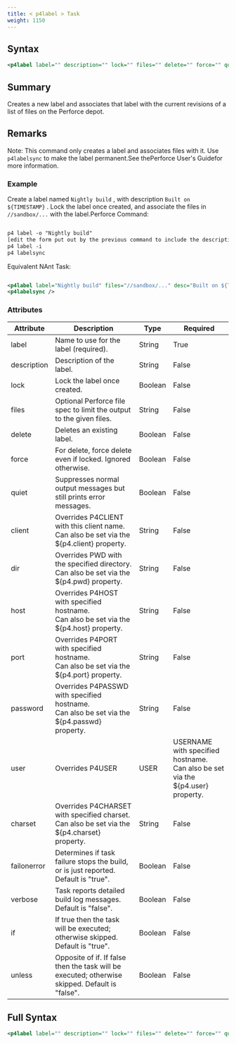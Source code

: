 ```yaml
---
title: < p4label > Task
weight: 1150
---
```

## Syntax
```xml
<p4label label="" description="" lock="" files="" delete="" force="" quiet="" client="" dir="" host="" port="" password="" user="" charset="" />
```
## Summary ##
Creates a new label and associates that label with the current revisions of a list of files on the Perforce depot.

## Remarks ##
Note: This command only creates a label and associates files with it.  Use `p4labelsync` to make the label permanent.See thePerforce User&#39;s Guidefor more information.



### Example ###
Create a label named `Nightly build` , with description  `Built on ${TIMESTAMP}` .
Lock the label once created, and associate the files in `//sandbox/...` with the label.Perforce Command:


```xml

p4 label -o "Nightly build"
[edit the form put out by the previous command to include the description, lock and file list data].
p4 label -i
p4 labelsync
```
Equivalent NAnt Task:
```xml

<p4label label="Nightly build" files="//sandbox/..." desc="Built on ${TIMESTAMP}" lock="true"/>
<p4labelsync />
```



### Attributes
| Attribute | Description | Type | Required |
| --------- | ----------- | ---- | -------- |
| label | Name to use for the label (required). | String | True |
| description | Description of the label. | String | False |
| lock | Lock the label once created. | Boolean | False |
| files | Optional Perforce file spec to limit the output to the given files. | String | False |
| delete | Deletes an existing label. | Boolean | False |
| force | For delete, force delete even if locked.  Ignored otherwise. | Boolean | False |
| quiet | Suppresses normal output messages but still prints error messages. | Boolean | False |
| client | Overrides P4CLIENT with this client name.<br>Can also be set via the ${p4.client} property. | String | False |
| dir | Overrides PWD with the specified directory.<br>Can also be set via the ${p4.pwd} property. | String | False |
| host | Overrides P4HOST with specified hostname.<br>Can also be set via the ${p4.host} property. | String | False |
| port | Overrides P4PORT with specified hostname.<br>Can also be set via the ${p4.port} property. | String | False |
| password | Overrides P4PASSWD with specified hostname.<br>Can also be set via the ${p4.passwd} property. | String | False |
| user | Overrides P4USER|USER|USERNAME with specified hostname.<br>Can also be set via the ${p4.user} property. | String | False |
| charset | Overrides P4CHARSET with specified charset.<br>Can also be set via the ${p4.charset} property. | String | False |
| failonerror | Determines if task failure stops the build, or is just reported. Default is &quot;true&quot;. | Boolean | False |
| verbose | Task reports detailed build log messages.  Default is &quot;false&quot;. | Boolean | False |
| if | If true then the task will be executed; otherwise skipped. Default is &quot;true&quot;. | Boolean | False |
| unless | Opposite of if.  If false then the task will be executed; otherwise skipped. Default is &quot;false&quot;. | Boolean | False |

## Full Syntax
```xml
<p4label label="" description="" lock="" files="" delete="" force="" quiet="" client="" dir="" host="" port="" password="" user="" charset="" failonerror="" verbose="" if="" unless="" />
```
